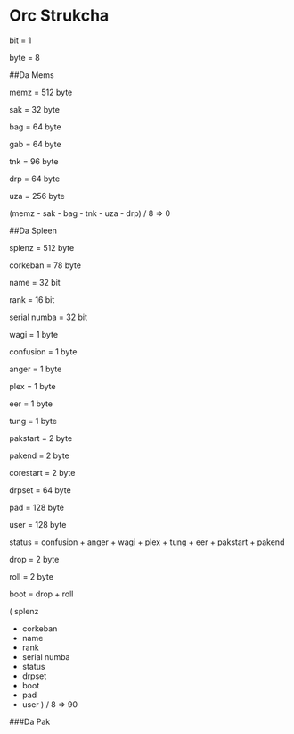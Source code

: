 Orc Strukcha
==

bit = 1

byte = 8


##Da Mems


memz = 512 byte

sak = 32 byte

bag = 64 byte

gab = 64 byte

tnk = 96 byte

drp = 64 byte

uza = 256 byte

(memz - sak - bag - tnk - uza - drp) / 8 => 0

##Da Spleen

splenz = 512 byte

corkeban = 78 byte

name = 32 bit

rank = 16 bit

serial numba = 32 bit 

wagi = 1 byte

confusion = 1 byte

anger = 1 byte

plex = 1 byte

eer = 1 byte

tung = 1 byte

pakstart = 2 byte

pakend = 2 byte

corestart = 2 byte

drpset = 64 byte

pad = 128 byte

user = 128 byte

status = confusion 
         + anger
         + wagi
         + plex 
         + tung 
         + eer
         + pakstart 
         + pakend

drop = 2 byte

roll = 2 byte

boot = drop + roll

( splenz  
  - corkeban 
  - name  
  - rank  
  - serial numba 
  - status  
  - drpset
  - boot
  - pad
  - user ) / 8 => 90

###Da Pak





